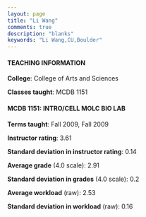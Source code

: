 ```yaml
---
layout: page
title: "Li Wang" 
comments: true
description: "blanks"
keywords: "Li Wang,CU,Boulder"
---
```

<head>
<script src="https://ajax.googleapis.com/ajax/libs/jquery/2.1.3/jquery.min.js"></script>
<script src="https://dl.dropboxusercontent.com/s/pc42nxpaw1ea4o9/highcharts.js?dl=0"></script>
<!-- <script src="../assets/js/highcharts.js"></script> -->
<style type="text/css">@font-face {
	font-family: "Bebas Neue";
	src: url(https://www.filehosting.org/file/details/544349/BebasNeue Regular.otf) format("opentype");
	}
	h1.Bebas { 
		font-family: "Bebas Neue", Verdana, Tahoma;
	}
</style>
</head>
	   
#### TEACHING INFORMATION

**College**: College of Arts and Sciences

**Classes taught**: MCDB 1151

#### MCDB 1151: INTRO/CELL MOLC BIO LAB

**Terms taught**: Fall 2009, Fall 2009

**Instructor rating**: 3.61

**Standard deviation in instructor rating**: 0.14

**Average grade** (4.0 scale): 2.91

**Standard deviation in grades** (4.0 scale): 0.2

**Average workload** (raw): 2.53

**Standard deviation in workload** (raw): 0.16

